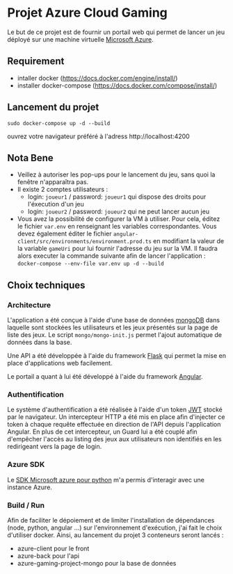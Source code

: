 # Projet Azure Cloud Gaming

Le but de ce projet est de fournir un portail web qui permet de lancer un jeu déployé sur une machine virtuelle [Microsoft Azure](https://azure.microsoft.com/fr-fr/).

## Requirement

 - intaller docker (https://docs.docker.com/engine/install/)
 - installer docker-compose (https://docs.docker.com/compose/install/)

## Lancement du projet

```shell
sudo docker-compose up -d --build
```
ouvrez votre navigateur préféré à l'adress http://localhost:4200

## Nota Bene

 - Veillez à autoriser les pop-ups pour le lancement du jeu, sans quoi la fenêtre n'apparaîtra pas.
 - Il existe 2 comptes utilisateurs :
   * login: `joueur1` / password: `joueur1` qui dispose des droits pour l'éxecution d'un jeu
   * login: `joueur2` / password: `joueur2` qui ne peut lancer aucun jeu
 - Vous avez la possibilité de configurer la VM à utiliser. Pour cela, éditez le fichier `var.env` en renseignant les variables correspondantes.
   Vous devez également éditer le fichier `angular-client/src/environments/environment.prod.ts` en modifiant la valeur de la variable `gameUri`
   pour lui fournir l'adresse du jeu sur la VM. Il faudra alors executer la commande suivante afin de lancer l'application :
   `docker-compose --env-file var.env up -d --build`
   
## Choix techniques

### Architecture
L'application a été conçue à l'aide d'une base de données [mongoDB](https://www.mongodb.com/fr-fr) dans laquelle sont stockées les utilisateurs 
et les jeux présentés sur la page de liste des jeux. Le script `mongo/mongo-init.js` permet l'ajout automatique de données dans la base. 

Une API a été développée à l'aide du framework [Flask](https://flask.palletsprojects.com/en/2.0.x/) qui permet la mise en place d'applications web facilement.

Le portail a quant à lui été développé à l'aide du framework [Angular](https://angular.io/).

### Authentification

Le système d'authentification a été réalisée à l'aide d'un token [JWT](https://jwt.io/) stocké par le navigateur. Un intercepteur HTTP a été mis
en place afin d'injecter ce token à chaque requête effectuée en direction de l'API depuis l'application Angular. En plus de cet intercepteur, 
un Guard lui a été couplé afin d'empêcher l'accès au listing des jeux aux utilisateurs non identifiés en les redirigeant vers la page de login.

### Azure SDK

Le [SDK Microsoft azure pour python](https://docs.microsoft.com/fr-fr/azure/developer/python/azure-sdk-overview) m'a permis d'interagir avec une instance Azure.

### Build / Run

Afin de faciliter le dépoiement et de limiter l'installation de dépendances (node, python, angular ...) sur l'environnement d'exécution, 
j'ai fait le choix d'utiliser docker. Ainsi, au lancement du projet 3 conteneurs seront lancés :
 - azure-client pour le front
 - azure-back pour l'api
 - azure-gaming-project-mongo pour la base de données

